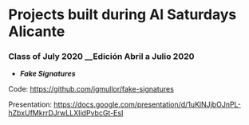 # Projects built during AI Saturdays Alicante

### Class of July 2020 __Edición Abril a Julio 2020

+ ***Fake Signatures***

Code: https://github.com/jgmullor/fake-signatures

Presentation: https://docs.google.com/presentation/d/1uKlNJjbOJnPL-hZbxUfMkrrDJrwLLXIidPvbcGt-EsI
